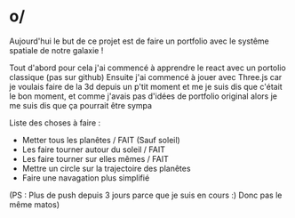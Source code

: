 # o/

Aujourd'hui le but de ce projet est de faire un portfolio avec le systême spatiale de notre galaxie !

Tout d'abord pour cela j'ai commencé à apprendre le react avec un portolio classique (pas sur github)
Ensuite j'ai commencé à jouer avec Three.js car je voulais faire de la 3d depuis un p'tit moment et me je suis dis que c'était le bon moment, et comme j'avais pas d'idées de portfolio original alors je me suis dis que ça pourrait être sympa 

Liste des choses à faire : 
- Metter tous les planêtes / FAIT (Sauf soleil)
- Les faire tourner autour du soleil / FAIT
- Les faire tourner sur elles mêmes / FAIT 
- Mettre un circle sur la trajectoire des planêtes
- Faire une navagation plus simplifié

(PS : Plus de push depuis 3 jours parce que je suis en cours :) Donc pas le même matos)

